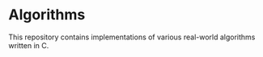 # Algorithms

This repository contains implementations of various real-world algorithms written in C.